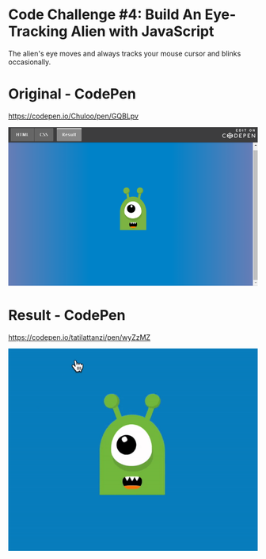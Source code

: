 # Code Challenge #4: Build An Eye-Tracking Alien with JavaScript
The alien's eye moves and always tracks your mouse cursor and blinks occasionally.


# Original - CodePen
https://codepen.io/Chuloo/pen/GQBLpv


![Alien](https://raw.githubusercontent.com/tatilattanzi/js-eye-tracking-alien/master/src/img/alien.png)



# Result - CodePen
https://codepen.io/tatilattanzi/pen/wyZzMZ


![Alien](https://raw.githubusercontent.com/tatilattanzi/js-eye-tracking-alien/master/src/img/alien.gif)
